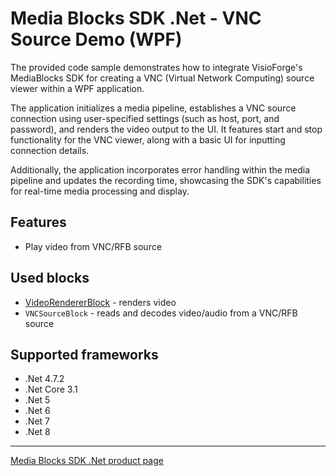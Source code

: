 # Media Blocks SDK .Net - VNC Source Demo (WPF)

The provided code sample demonstrates how to integrate VisioForge's MediaBlocks SDK for creating a VNC (Virtual Network Computing) source viewer within a WPF application.

The application initializes a media pipeline, establishes a VNC source connection using user-specified settings (such as host, port, and password), and renders the video output to the UI. It features start and stop functionality for the VNC viewer, along with a basic UI for inputting connection details.

Additionally, the application incorporates error handling within the media pipeline and updates the recording time, showcasing the SDK's capabilities for real-time media processing and display.

## Features

- Play video from VNC/RFB source

## Used blocks

- [VideoRendererBlock](https://www.visioforge.com/help/docs/dotnet/mediablocks/VideoRendering/) - renders video
- `VNCSourceBlock` - reads and decodes video/audio from a VNC/RFB source

## Supported frameworks

- .Net 4.7.2
- .Net Core 3.1
- .Net 5
- .Net 6
- .Net 7
- .Net 8

---

[Media Blocks SDK .Net product page](https://www.visioforge.com/media-blocks-sdk)
